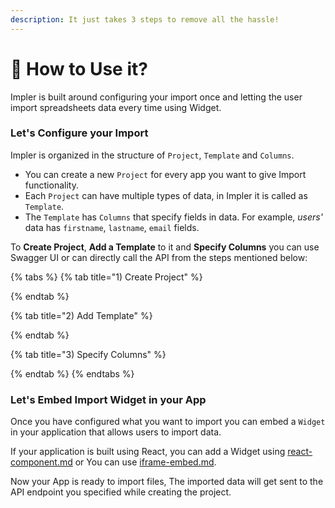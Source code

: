 ```yaml
---
description: It just takes 3 steps to remove all the hassle!
---
```


# 🧿 How to Use it?

Impler is built around configuring your import once and letting the user import spreadsheets data every time using Widget.

### Let's Configure your Import

Impler is organized in the structure of `Project`, `Template` and `Columns`.&#x20;

* You can create a new `Project` for every app you want to give Import functionality.
* Each `Project` can have multiple types of data, in Impler it is called as `Template`.
* The `Template` has `Columns` that specify fields in data. For example, _users'_ data has `firstname`, `lastname`, `email` fields.

To **Create Project**, **Add a Template** to it and **Specify Columns** you can use Swagger UI or can directly call the API from the steps mentioned below:

{% tabs %}
{% tab title="1) Create Project" %}

{% endtab %}

{% tab title="2) Add Template" %}

{% endtab %}

{% tab title="3) Specify Columns" %}

{% endtab %}
{% endtabs %}

### Let's Embed Import Widget in your App

Once you have configured what you want to import you can embed a `Widget` in your application that allows users to import data.

If your application is built using React, you can add a Widget using [react-component.md](../widget/react-component.md "mention") or You can use [iframe-embed.md](../widget/iframe-embed.md "mention").

Now your App is ready to import files, The imported data will get sent to the API endpoint you specified while creating the project.
